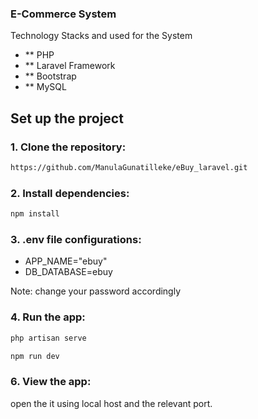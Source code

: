 ### E-Commerce System

Technology Stacks and used for the System 
 - ** PHP
 - ** Laravel Framework 
 - ** Bootstrap
 - ** MySQL

## Set up the project 

### 1. Clone the repository:

``` bash
https://github.com/ManulaGunatilleke/eBuy_laravel.git
```

### 2. Install dependencies:

``` bash
npm install 
```

### 3. .env file configurations:

- APP_NAME="ebuy"
- DB_DATABASE=ebuy

Note: change your password accordingly

### 4. Run the app:

``` bash
php artisan serve
```

``` bash
npm run dev
```

### 6. View the app:
open the it using local host and the relevant port.
